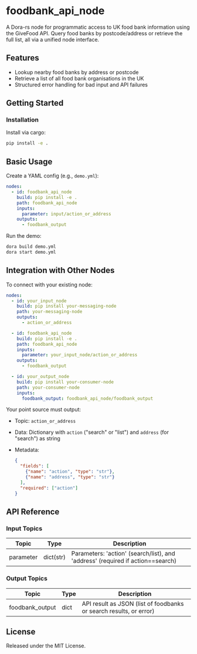 # foodbank_api_node

A Dora-rs node for programmatic access to UK food bank information using the GiveFood API. Query food banks by postcode/address or retrieve the full list, all via a unified node interface.

## Features
- Lookup nearby food banks by address or postcode
- Retrieve a list of all food bank organisations in the UK
- Structured error handling for bad input and API failures

## Getting Started

### Installation
Install via cargo:
```bash
pip install -e .
```

## Basic Usage

Create a YAML config (e.g., `demo.yml`):

```yaml
nodes:
  - id: foodbank_api_node
    build: pip install -e .
    path: foodbank_api_node
    inputs:
      parameter: input/action_or_address
    outputs:
      - foodbank_output
```

Run the demo:

```bash
dora build demo.yml
dora start demo.yml
```

## Integration with Other Nodes

To connect with your existing node:

```yaml
nodes:
  - id: your_input_node
    build: pip install your-messaging-node
    path: your-messaging-node
    outputs:
      - action_or_address

  - id: foodbank_api_node
    build: pip install -e .
    path: foodbank_api_node
    inputs:
      parameter: your_input_node/action_or_address
    outputs:
      - foodbank_output

  - id: your_output_node
    build: pip install your-consumer-node
    path: your-consumer-node
    inputs:
      foodbank_output: foodbank_api_node/foodbank_output
```

Your point source must output:

* Topic: `action_or_address`
* Data: Dictionary with `action` ("search" or "list") and `address` (for "search") as string
* Metadata:

  ```json
  {
    "fields": [
      {"name": "action", "type": "str"},
      {"name": "address", "type": "str"}
    ],
    "required": ["action"]
  }
  ```

## API Reference

### Input Topics

| Topic    | Type       | Description                                  |
|----------|------------|----------------------------------------------|
| parameter| dict(str)  | Parameters: 'action' (search/list), and 'address' (required if action==search) |

### Output Topics

| Topic           | Type     | Description                  |
|-----------------|----------|------------------------------|
| foodbank_output | dict     | API result as JSON (list of foodbanks or search results, or error) |

## License

Released under the MIT License.
